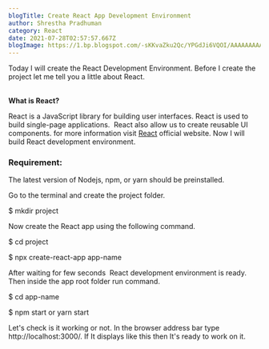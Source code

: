 ```yaml
---
blogTitle: Create React App Development Environment
author: Shrestha Pradhuman
category: React
date: 2021-07-28T02:57:57.667Z
blogImage: https://1.bp.blogspot.com/-sKKvaZku2Qc/YPGdJi6VQOI/AAAAAAAAAAM/okcmAskqucsMPXOGcGMvAFrbVXDT7fgGQCLcBGAsYHQ/s16000/react-success-screen%2B%25281%2529.png
---
```

Today I will create the React Development Environment. Before I create the project let me tell you a little about React.

\
**What is React?**

React is a JavaScript library for building user interfaces. React is used to build single-page applications.  React also allow us to create reusable UI components. for more information visit [React](https://www.blogger.com/u/2/blog/post/edit/8786400733664376562/1594740828631468891#) official website. Now I will build React development environment.

### Requirement:

The latest version of Nodejs, npm, or yarn should be preinstalled.

Go to the terminal and create the project folder.

$ mkdir project

Now create the React app using the following command.

$ cd project

$ npx create-react-app app-name

After waiting for few seconds  React development environment is ready. Then inside the app root folder run command.

$ cd app-name

$ npm start or yarn start

Let's check is it working or not. In the browser address bar type http://localhost:3000/. If It displays like this then It's ready to work on it.